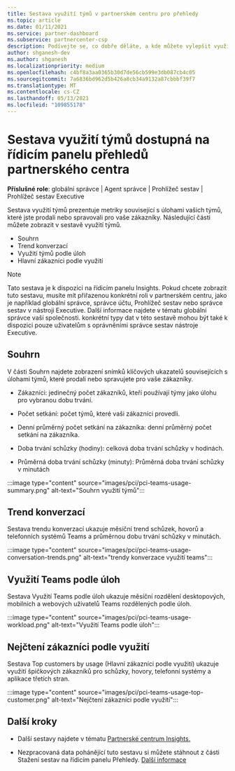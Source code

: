 ```yaml
---
title: Sestava využití týmů v partnerském centru pro přehledy
ms.topic: article
ms.date: 01/11/2021
ms.service: partner-dashboard
ms.subservice: partnercenter-csp
description: Podívejte se, co dobře děláte, a kde můžete vylepšit využívání předplatných týmů, které prodáváte nebo spravujete pro vaše zákazníky.
author: shganesh-dev
ms.author: shganesh
ms.localizationpriority: medium
ms.openlocfilehash: c4bf8a3aa0365b30d7de56cb599e3db087cb4c05
ms.sourcegitcommit: 7a6836bd962d5b426a8cb34a9132a87cbbbf39f7
ms.translationtype: MT
ms.contentlocale: cs-CZ
ms.lasthandoff: 05/13/2021
ms.locfileid: "109855178"
---
```

# <a name="teams-usage-report-available-from-the-partner-center-insights-dashboard"></a>Sestava využití týmů dostupná na řídicím panelu přehledů partnerského centra

**Příslušné role**: globální správce | Agent správce | Prohlížeč sestav | Prohlížeč sestav Executive

Sestava využití týmů prezentuje metriky související s úlohami vašich týmů, které jste prodali nebo spravovali pro vaše zákazníky. Následující části můžete zobrazit v sestavě využití týmů.

- Souhrn
- Trend konverzací
- Využití týmů podle úloh
- Hlavní zákazníci podle využití

 > [!NOTE]
 > Tato sestava je k dispozici na řídicím panelu Insights. Pokud chcete zobrazit tuto sestavu, musíte mít přiřazenou konkrétní roli v partnerském centru, jako je například globální správce, správce účtu, Prohlížeč sestav nebo správce sestav v nástroji Executive. Další informace najdete v tématu globální správce vaší společnosti. konkrétní typy dat v této sestavě mohou být také k dispozici pouze uživatelům s oprávněními správce sestav nástroje Executive.

## <a name="summary"></a>Souhrn

V části Souhrn najdete zobrazení snímků klíčových ukazatelů souvisejících s úlohami týmů, které prodali nebo spravujete pro vaše zákazníky.  

- Zákazníci: jedinečný počet zákazníků, kteří používají týmy jako úlohu pro vybranou dobu trvání.

- Počet setkání: počet týmů, které vaši zákazníci provedli.

- Denní průměrný počet setkání na zákazníka: denní průměrný počet setkání na zákazníka. 

- Doba trvání schůzky (hodiny): celková doba trvání schůzky v hodinách. 

- Průměrná doba trvání schůzky (minuty): Průměrná doba trvání schůzky v minutách 

:::image type="content" source="images/pci/pci-teams-usage-summary.png" alt-text="Souhrn využití týmů":::

## <a name="conversations-trend"></a>Trend konverzací

Sestava trendu konverzací ukazuje měsíční trend schůzek, hovorů a telefonních systémů Teams a průměrnou dobu trvání schůzky v minutách.

:::image type="content" source="images/pci/pci-teams-usage-conversation-trends.png" alt-text="trendy konverzace využití teams":::

## <a name="teams-usage-by-workloads"></a>Využití Teams podle úloh

Sestava Využití Teams podle úloh ukazuje měsíční rozdělení desktopových, mobilních a webových uživatelů Teams rozdělených podle úloh.

:::image type="content" source="images/pci/pci-teams-usage-workload.png" alt-text="Využití Teams podle úloh":::

## <a name="top-customers-by-usage"></a>Nejčtení zákazníci podle využití

Sestava Top customers by usage (Hlavní zákazníci podle využití) ukazuje využití špičkových zákazníků pro schůzky, hovory, telefonní systémy a aplikace třetích stran.

:::image type="content" source="images/pci/pci-teams-usage-top-customer.png" alt-text="Nejčtení zákazníci podle využití":::

## <a name="next-steps"></a>Další kroky

- Další sestavy najdete v tématu [Partnerské centrum Insights.](partner-center-insights.md)

- Nezpracovaná data pohánějící tuto sestavu si můžete stáhnout z části Stažení sestav na řídicím panelu Přehledy. [Další informace](pci-download-reports.md) 
